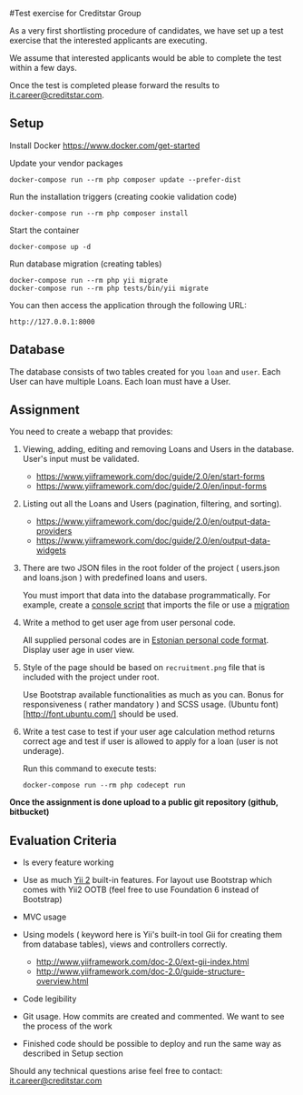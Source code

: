 #Test exercise for Creditstar Group

As a very first shortlisting procedure of candidates, we have set up a test exercise that the interested applicants are executing.  

We assume that interested applicants would be able to complete the test within a few days. 

Once the test is completed please forward the results to <it.career@creditstar.com>.

## Setup

Install Docker https://www.docker.com/get-started

Update your vendor packages

    docker-compose run --rm php composer update --prefer-dist
    
Run the installation triggers (creating cookie validation code)

    docker-compose run --rm php composer install    
    
Start the container

    docker-compose up -d
    
Run database migration (creating tables)

    docker-compose run --rm php yii migrate    
    docker-compose run --rm php tests/bin/yii migrate    
        
You can then access the application through the following URL:

    http://127.0.0.1:8000

## Database

The database consists of two tables created for you ```loan``` and ```user```. Each User can have multiple Loans. Each loan must have a User.

## Assignment

You need to create a webapp that provides:

1.  Viewing, adding, editing and removing Loans and Users in the database. User's input must be validated.
    * https://www.yiiframework.com/doc/guide/2.0/en/start-forms
    * https://www.yiiframework.com/doc/guide/2.0/en/input-forms
2.  Listing out all the Loans and Users (pagination, filtering, and sorting).
    * https://www.yiiframework.com/doc/guide/2.0/en/output-data-providers
    * https://www.yiiframework.com/doc/guide/2.0/en/output-data-widgets
3.  There are two JSON files in the root folder of the project ( users.json and loans.json ) with predefined loans and users. 

    You must import that data into the database programmatically. For example, create a [console script](https://www.yiiframework.com/doc/guide/2.0/en/tutorial-console) that imports the file or use a [migration](https://www.yiiframework.com/doc/guide/2.0/en/db-migrations)
4.  Write a method to get user age from user personal code. 
    
    All supplied personal codes are in [Estonian personal code format](https://en.wikipedia.org/wiki/National_identification_number#Estonia).
    Display user age in user view.
5.  Style of the page should be based on ```recruitment.png``` file that is included with the project under root.

    Use Bootstrap available functionalities as much as you can. Bonus for responsiveness ( rather mandatory ) and SCSS usage. (Ubuntu font)[http://font.ubuntu.com/] should be used.
6.  Write a test case to test if your user age calculation method returns correct age and test if user is allowed to apply for a loan (user is not underage).

    Run this command to execute tests:

        docker-compose run --rm php codecept run
    
**Once the assignment is done upload to a public git repository (github, bitbucket)**

## Evaluation Criteria

*  Is every feature working
*  Use as much [Yii 2](https://www.yiiframework.com) built-in features. For layout use Bootstrap which comes with Yii2 OOTB (feel free to use Foundation 6 instead of Bootstrap)
*  MVC usage
*  Using models ( keyword here is Yii's built-in tool Gii for creating them from database tables), views and controllers correctly.
    
   * http://www.yiiframework.com/doc-2.0/ext-gii-index.html
   * http://www.yiiframework.com/doc-2.0/guide-structure-overview.html
*  Code legibility
*  Git usage. How commits are created and commented. We want to see the process of the work
*  Finished code should be possible to deploy and run the same way as described in Setup section

Should any technical questions arise feel free to contact: <it.career@creditstar.com>